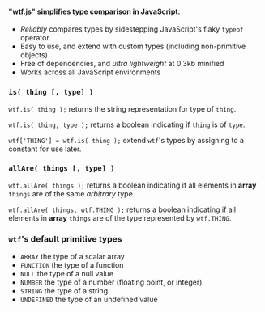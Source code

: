 #### "wtf.js" simplifies type comparison in JavaScript.
  - *Reliably* compares types by sidestepping JavaScript's flaky `typeof` operator
  - Easy to use, and extend with custom types (including non-primitive objects)
  - Free of dependencies, and *ultra lightweight* at 0.3kb minified
  - Works across all JavaScript environments

### `is( thing [, type] )`
`wtf.is( thing );` returns the string representation for type of `thing`.

`wtf.is( thing, type );` returns a boolean indicating if `thing` is of `type`.

`wtf['THING'] = wtf.is( thing );` extend `wtf`'s types by assigning to a constant for use later.

### `allAre( things [, type] )`
`wtf.allAre( things );` returns a boolean indicating if all elements in **array** `things` are of the same *arbitrary* type.

`wtf.allAre( things, wtf.THING );` returns a boolean indicating if all elements in **array** `things` are of the type represented by `wtf.THING`.

### `wtf`'s default primitive types
  - `ARRAY` the type of a scalar array
  - `FUNCTION` the type of a function
  - `NULL` the type of a null value
  - `NUMBER` the type of a number (floating point, or integer)
  - `STRING` the type of a string
  - `UNDEFINED` the type of an undefined value
